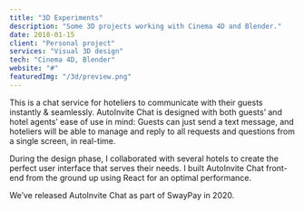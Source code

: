 ```yaml
---
title: "3D Experiments"
description: "Some 3D projects working with Cinema 4D and Blender."
date: 2018-01-15
client: "Personal project"
services: "Visual 3D design"
tech: "Cinema 4D, Blender"
website: "#"
featuredImg: "/3d/preview.png"
---
```


This is a chat service for hoteliers to communicate with their guests instantly & seamlessly. AutoInvite Chat is designed with both guests’ and hotel agents’ ease of use in mind: Guests can just send a text message, and hoteliers will be able to manage and reply to all requests and questions from a single screen, in real-time.

During the design phase, I collaborated with several hotels to create the perfect user interface that serves their needs. I built AutoInvite Chat front-end from the ground up using React for an optimal performance.

We’ve released AutoInvite Chat as part of SwayPay in 2020.
